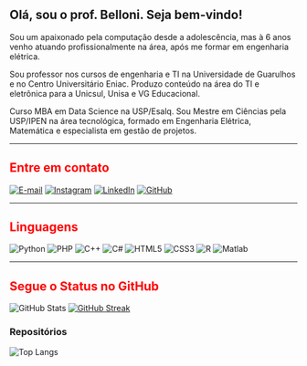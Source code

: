 
## Olá, sou o prof. Belloni. Seja bem-vindo!


Sou um apaixonado pela computação desde a adolescência, mas à 6 anos venho atuando profissionalmente na área, após me formar em engenharia elétrica. 

Sou professor nos cursos de engenharia e TI na Universidade de Guarulhos e no Centro Universitário Eniac. Produzo conteúdo na área do TI e eletrônica para a Unicsul, Unisa e VG Educacional. 

Curso MBA em Data Science na USP/Esalq. Sou Mestre em Ciências pela USP/IPEN na área tecnológica, formado em Engenharia Elétrica, Matemática e especialista em gestão de projetos.





<hr>
<h2 style = "color: red">Entre em contato</h2>

[![E-mail](https://img.shields.io/badge/-Email-000?style=for-the-badge&logo=microsoft-outlook&logoColor=E94D5F)](mailto:mbelloni@alumni.usp.br)
[![Instagram](https://img.shields.io/badge/Instagram-000?style=for-the-badge&logo=instagram)](https://www.instagram.com/prof.belloni/)
[![LinkedIn](https://img.shields.io/badge/LinkedIn-000?style=for-the-badge&logo=linkedin&logoColor=0E76A8)](https://www.linkedin.com/in/marcio-belloni/)
[![GitHub](https://img.shields.io/badge/github-000?style=for-the-badge&logo=github&logoColor=0E76A8)](https://www.github.com/devbelloni/)


<hr>
<h2 style = "color: red">Linguagens</h2>

![Python](https://img.shields.io/badge/Python-000?style=for-the-badge&logo=python) 
![PHP](https://img.shields.io/badge/PHP-Blue?style=for-the-badge)
![C++](https://img.shields.io/badge/C%2B%2B-000?style=for-the-badge&logo=c%2B%2B&logoColor=00599C)
![C#](https://img.shields.io/badge/CSharp-black?style=for-the-badge&logo=c#%2B%2B&logoColor=00599C)
![HTML5](https://img.shields.io/badge/HTML5-000?style=for-the-badge&logo=html5)
![CSS3](https://img.shields.io/badge/CSS3-000?style=for-the-badge&logo=css3&logoColor=264CE4)
![R](https://img.shields.io/badge/R-R_Lang-black?style=for-the-badge)
![Matlab](https://img.shields.io/badge/M-Matlab-black?style=for-the-badge)

<hr>
<h2 style = "color: red">Segue o Status no GitHub</h2>

![GitHub Stats](https://github-readme-stats.vercel.app/api?username=devbelloni&theme=transparent&bg_color=000&border_color=30A3DC&show_icons=true&icon_color=30A3DC&title_color=E94D5F&text_color=FFF)
[![GitHub Streak](https://streak-stats.demolab.com/?user=devbelloni&theme=bear&background=000&border=30A3DC&dates=FFF)](https://git.io/streak-stats)
<h3>Repositórios</h3>

![Top Langs](https://github-readme-stats-git-masterrstaa-rickstaa.vercel.app/api/top-langs/?username=devbelloni&bg_color=000&border_color=30A3DC&title_color=E94D5F&text_color=FFF)
</body>
</html>
